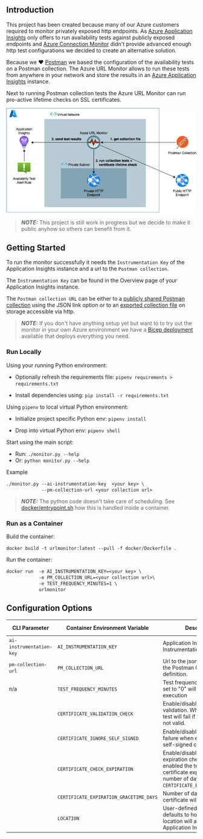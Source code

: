 ## Introduction

This project has been created because many of our Azure customers required to monitor privately exposed http endpoints. As [Azure Application Insights](https://docs.microsoft.com/en-us/azure/azure-monitor/app/app-insights-overview) only offers to run availability tests against publicly exposed endpoints and [Azure Connection Monitor](https://docs.microsoft.com/en-us/azure/network-watcher/connection-monitor-overview) didn't provide advanced enough http test configurations we decided to create an alternative solution. 

Because we :heart: [Postman](https://www.postman.com) we based the configuration of the availability tests on a Postman collection. The Azure URL Monitor allows to run these tests from anywhere in your network and store the results in an [Azure Application Insights](https://docs.microsoft.com/en-us/azure/azure-monitor/app/app-insights-overview) instance.

Next to running Postman collection tests the Azure URL Monitor can run pro-active lifetime checks on SSL certificates. 

![concept](docs/images/azure-url-monitor-concept.drawio.png)

> **_NOTE:_**  This project is still work in progress but we decide to make it public anyhow so others can benefit from it.


## Getting Started

To run the monitor successfully it needs the `Instrumentation Key` of the Application Insights instance and a url to the `Postman collection`.

The `Instrumentation Key` can be found in the Overview page of your Application Insights instance.

The `Postman collection URL` can be either to a [publicly shared Postman collection](https://learning.postman.com/docs/collaborating-in-postman/sharing/) using the JSON link option or to an [exported collection file](https://learning.postman.com/docs/getting-started/importing-and-exporting-data/#exporting-collections) on storage accessible via http.  

> **_NOTE:_**   If you don't have anything setup yet but want to to try out the monitor in your own Azure environment we have a [Bicep deployment](bicep/readme.md) available that deploys everything you need.

### Run Locally

Using your running Python environment:

- Optionally refresh the requirements file: `pipenv requirements > requirements.txt`

- Install dependencies using: `pip install -r requirements.txt`

Using `pipenv` to local virtual Python environment:

- Initialize project specific Python env: `pipenv install`

- Drop into virtual Python env: `pipenv shell`

Start using the main script:

- Run: `./monitor.py --help`
- Or: `python monitor.py --help`

Example
```
./monitor.py --ai-instrumentation-key  <your key> \
             --pm-collection-url <your collection url>

```

> **_NOTE:_**  The python code doesn't take care of scheduling. See [docker/entrypoint.sh](docker/entrypoint.sh) how this is handled inside a container.


### Run as a Container

Build the container:
```
docker build -t urlmonitor:latest --pull -f docker/Dockerfile .
```

Run the container:

```
docker run  -e AI_INSTRUMENTATION_KEY=<your key> \
            -e PM_COLLECTION_URL=<your collection url>\
            -e TEST_FREQUENCY_MINUTES=1 \
            urlmonitor
```

## Configuration Options

| CLI Parameter            | Container Environment Variable          | Description                                                                                                                                                             | Default Value | Example Value                                               |
| ------------------------ | --------------------------------------- | ----------------------------------------------------------------------------------------------------------------------------------------------------------------------- | ------------- | ----------------------------------------------------------- |
| `ai-instrumentation-key` | `AI_INSTRUMENTATION_KEY`                | Application Insights Instrumentation Key.                                                                                                                               | ''            | 0ca426c9-6e7a-5abf-8849-b9fc5e1efcde                        |
| `pm-collection-url`      | `PM_COLLECTION_URL`                     | Url to the json file containing the Postman Collection definition.                                                                                                      | ''            | https://www.getpostman.com/collections/e4c297acc0f14eb0f666 |
| n/a                      | `TEST_FREQUENCY_MINUTES`                | Test frequency in minutes. If set to "0" will not repeat execution                                                                                                      | 60            | 60                                                          |
|                          | `CERTIFICATE_VALIDATION_CHECK`          | Enable/disable certificate validation. When enabled the test will fail if the certificate is not valid.                                                                 | true          | true                                                        |
|                          | `CERTIFICATE_IGNORE_SELF_SIGNED`        | Enable/disable certificate failure when encountering self-signed certificates.                                                                                          | true          | true                                                        |
|                          | `CERTIFICATE_CHECK_EXPIRATION`          | Enable/disable certificate expiration check. When enabled the test will fail if certificate expires with the number of days specified in `CERTIFICATE_EXPIRATION_DAYS`. | true          | true                                                        |
|                          | `CERTIFICATE_EXPIRATION_GRACETIME_DAYS` | Number of days before the certificate will expire.                                                                                                                      | 14            | 14                                                          |
|                          | `LOCATION`                              | User-defined test location or defaults to host IP. This location will appear in Application Insights                                                                    | <HOST_IP>     | 127.0.0.1 / Greenland                                       |